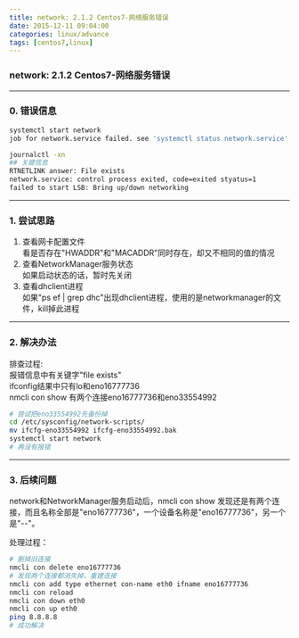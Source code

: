 ```yaml
---
title: network: 2.1.2 Centos7-网络服务错误
date: 2015-12-11 09:04:00
categories: linux/advance
tags: [centos7,linux]
---
```

### network: 2.1.2 Centos7-网络服务错误

---

### 0. 错误信息
``` bash
systemctl start network
job for network.service failed. see 'systemctl status network.service' and 'journalctl -xn' for details

journalctl -xn
## 关键信息
RTNETLINK answer: File exists
network.service: control process exited, code=exited styatus=1
failed to start LSB: Bring up/down networking
```

---

### 1. 尝试思路
1. 查看网卡配置文件  
看是否存在"HWADDR"和"MACADDR"同时存在，却又不相同的值的情况
2. 查看NetworkManager服务状态  
如果启动状态的话，暂时先关闭
3. 查看dhclient进程  
如果"ps ef | grep dhc"出现dhclient进程，使用的是networkmanager的文件，kill掉此进程

---

### 2. 解决办法
排查过程:  
报错信息中有关键字"file exists"  
ifconfig结果中只有lo和eno16777736  
nmcli con show 有两个连接eno16777736和eno33554992  
``` bash
# 尝试把eno33554992先备份掉
cd /etc/sysconfig/network-scripts/
mv ifcfg-eno33554992 ifcfg-eno33554992.bak
systemctl start network
# 再没有报错
```

---

### 3. 后续问题
network和NetworkManager服务启动后，nmcli con show 发现还是有两个连接，而且名称全部是"eno16777736"，一个设备名称是"eno16777736"，另一个是"--"。

处理过程：
``` bash
# 删掉旧连接
nmcli con delete eno16777736
# 发现两个连接都消失掉，重建连接
nmcli con add type ethernet con-name eth0 ifname eno16777736
nmcli con reload
nmcli con down eth0
nmcli con up eth0
ping 8.8.8.8
# 成功解决```